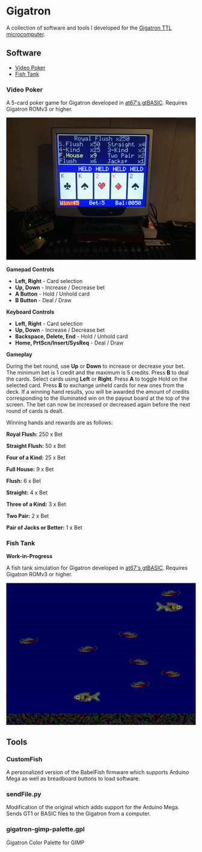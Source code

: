 # Gigatron
A collection of software and tools I developed for the [Gigatron TTL microcomputer](https://gigatron.io).

## Software

+ [Video Poker](#video-poker)
+ [Fish Tank](#fish-tank)

### Video Poker

A 5-card poker game for Gigatron developed in [at67's gtBASIC](https://forum.gigatron.io/viewtopic.php?f=4&t=232). Requires Gigatron ROMv3 or higher.

![Screenshot](screenshots/videopoker-02.png?raw=true)

**Gamepad Controls**

- **Left, Right** - Card selection
- **Up, Down** - Increase / Decrease bet
- **A Button** - Hold / Unhold card
- **B Button** - Deal / Draw

**Keyboard Controls**
- **Left, Right** - Card selection
- **Up, Down** - Increase / Decrease bet
- **Backspace, Delete, End** - Hold / Unhold card
- **Home, PrtScn/Insert/SysReq** - Deal / Draw

**Gameplay**

During the bet round, use **Up** or **Down** to increase or decrease your bet. The minimum bet is 1 credit and the maximum is 5 credits. Press **B** to deal the cards. Select cards using **Left** or **Right**. Press **A** to toggle Hold on the selected card. Press **B** to exchange unheld cards for new ones from the deck. If a winning hand results, you will be awarded the amount of credits corresponding to the illuminated win on the payout board at the top of the screen. The bet can now be increased or decreased again before the next round of cards is dealt.

Winning hands and rewards are as follows:

**Royal Flush:** 250 x Bet

**Straight Flush:** 50 x Bet

**Four of a Kind:** 25 x Bet

**Full House:** 9 x Bet

**Flush:** 6 x Bet

**Straight:** 4 x Bet

**Three of a Kind:** 3 x Bet

**Two Pair:** 2 x Bet

**Pair of Jacks or Better:** 1 x Bet

### Fish Tank

**Work-in-Progress**

A fish tank simulation for Gigatron developed in [at67's gtBASIC](https://forum.gigatron.io/viewtopic.php?f=4&t=232). Requires Gigatron ROMv3 or higher.

![Screenshot](screenshots/fishtank-alpha-02.png?raw=true)

## Tools
### CustomFish
A personalized version of the BabelFish firmware which supports Arduino Mega as well as breadboard buttons to load software.

### sendFile.py
Modification of the original which adds support for the Arduino Mega. Sends GT1 or BASIC files to the Gigatron from a computer.

### gigatron-gimp-palette.gpl
Gigatron Color Palette for GIMP

